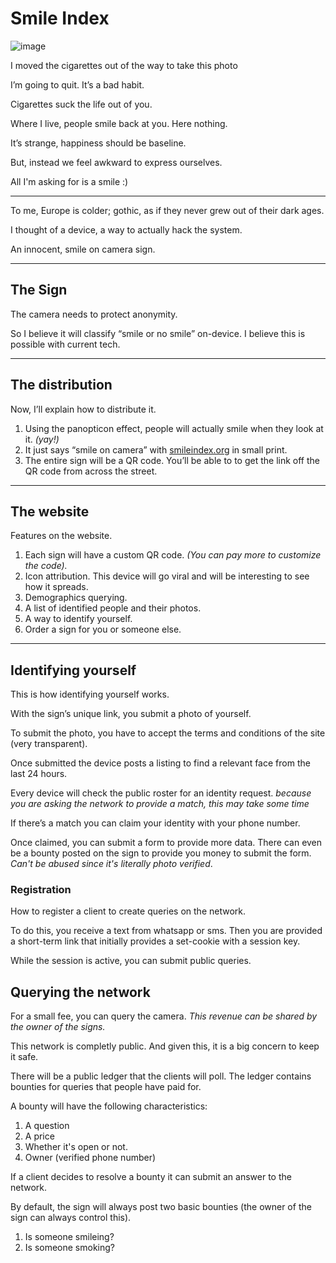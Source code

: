 # Smile Index
![image](https://github.com/user-attachments/assets/5662c7d4-f06c-49bc-806d-3859a6504aa5)

I moved the cigarettes out of the way to take this photo

I’m going to quit. It’s a bad habit.

Cigarettes suck the life out of you.

Where I live, people smile back at you. Here nothing.

It’s strange, happiness should be baseline. 

But, instead we feel awkward to express ourselves.

All I'm asking for is a smile :)

--- 

To me, Europe is colder; gothic, as if they never grew out of their dark ages.

I thought of a device, a way to actually hack the system.

An innocent, smile on camera sign.

---

## The Sign

The camera needs to protect anonymity.

So I believe it will classify “smile or no smile” on-device. I believe this is possible with current tech.

---

## The distribution

Now, I’ll explain how to distribute it.

1. Using the panopticon effect, people will actually smile when they look at it. _(yay!)_
2. It just says “smile on camera” with [smileindex.org](http://smileindex.org) in small print.
3. The entire sign will be a QR code. You’ll be able to to get the link off the QR code from across the street.

---

## The website

Features on the website.

1. Each sign will have a custom QR code. *(You can pay more to customize the code).*
2. Icon attribution. This device will go viral and will be interesting to see how it spreads.
3. Demographics querying.
4. A list of identified people and their photos.
5. A way to identify yourself.
6. Order a sign for you or someone else.

---

## Identifying yourself

This is how identifying yourself works.

With the sign’s unique link, you submit a photo of yourself. 

To submit the photo, you have to accept the terms and conditions of the site (very transparent).

Once submitted the device posts a listing to find a relevant face from the last 24 hours. 

Every device will check the public roster for an identity request.
*because you are asking the network to provide a match, this may take some time*

If there’s a match you can claim your identity with your phone number.

Once claimed, you can submit a form to provide more data. There can even be a bounty posted on the sign to provide you money to submit the form. *Can't be abused since it's literally photo verified*.


### Registration
How to register a client to create queries on the network.

To do this, you receive a text from whatsapp or sms. Then you are provided a short-term link that initially provides a set-cookie with a session key.
  
While the session is active, you can submit public queries.

## Querying the network

For a small fee, you can query the camera. *This revenue can be shared by the owner of the signs.*

This network is completly public. And given this, it is a big concern to keep it safe.

There will be a public ledger that the clients will poll. The ledger contains bounties for queries that people have paid for.

A bounty will have the following characteristics:

1. A question
2. A price
3. Whether it's open or not.
4. Owner (verified phone number)

If a client decides to resolve a bounty it can submit an answer to the network.

By default, the sign will always post two basic bounties (the owner of the sign can always control this).

1. Is someone smileing?
2. Is someone smoking?




